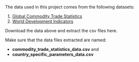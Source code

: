 The data used in this project comes from the following datasets:
1. [Global Commodity Trade Statistics](https://www.kaggle.com/unitednations/global-commodity-trade-statistics)
2. [World Development Indicators](https://databank.worldbank.org/source/world-development-indicators)

Download the data above and extract the csv files here. 

Make sure that the data files extracted are named:

* **commodity_trade_statistics_data.csv** and
* **country_specific_parameters_data.csv**